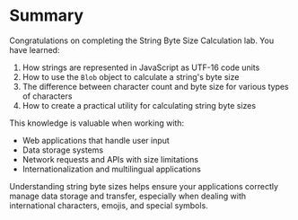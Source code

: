 # Summary

Congratulations on completing the String Byte Size Calculation lab. You have learned:

1. How strings are represented in JavaScript as UTF-16 code units
2. How to use the `Blob` object to calculate a string's byte size
3. The difference between character count and byte size for various types of characters
4. How to create a practical utility for calculating string byte sizes

This knowledge is valuable when working with:

- Web applications that handle user input
- Data storage systems
- Network requests and APIs with size limitations
- Internationalization and multilingual applications

Understanding string byte sizes helps ensure your applications correctly manage data storage and transfer, especially when dealing with international characters, emojis, and special symbols.

